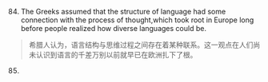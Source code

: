 84. The Greeks assumed that the structure of language had some connection with the process of thought,which took root in Europe long before people realized how diverse languages could be.
> 希腊人认为，语言结构与思维过程之间存在着某种联系。这一观点在人们尚未认识到语言的千差万别以前就早已在欧洲扎下了根。
85. 